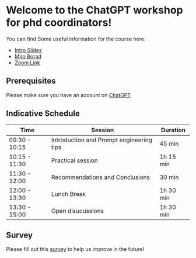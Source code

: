 # Welcome to the ChatGPT workshop for phd coordinators!

You can find Some useful information for the course here:
- [Intro Slides](https://docs.google.com/presentation/d/1dHsetnMQuKlR_k6TXXYzYWyfIJ2_6T0yQYnqx8ZA-FQ/edit?usp=sharing)
- [Miro Borad](https://miro.com/app/board/uXjVLTMIlDg=/?share_link_id=107487353758)
- [Zoom Link](https://us02web.zoom.us/j/85748737416?pwd=zUVoKn9jjmNAw6zmLiehukWsDMWCbG.1)

## Prerequisites
Please make sure you have an account on [ChatGPT](https://chatgpt.com/)

## Indicative Schedule

| Time           | Session                                  | Duration |
|----------------|------------------------------------------|----------|
| 09:30 - 10:15  | Introduction and Prompt engineering tips | 45 min   |
| 10:15 - 11:30  | Practical session                        | 1h 15 min|
| 11:30 - 12:00  | Recommendations and Conclusions          | 30 min   |
| 12:00 - 13:30  | Lunch Break                              | 1h 30 min|
| 13:30 - 15:00  | Open disucussions                        | 1h 30 min|


## Survey
Please fill out this [survey](https://events.hifis.net/event/1675/surveys/436) to help us improve in the future!
